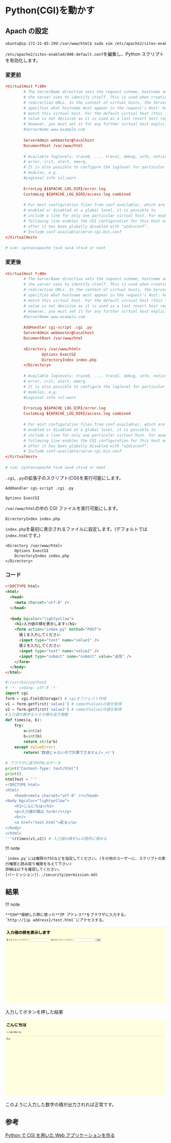 # Python(CGI)を動かす

## Apach の設定

```sh
ubuntu@ip-172-31-85-199:/var/www/html$ sudo vim /etc/apache2/sites-enabled/000-default.conf
```

`/etc/apache2/sites-enabled/000-default.conf`を編集し、Python スクリプトを有効化します。

### 変更前

```conf
<VirtualHost *:80>
        # The ServerName directive sets the request scheme, hostname and port that
        # the server uses to identify itself. This is used when creating
        # redirection URLs. In the context of virtual hosts, the ServerName
        # specifies what hostname must appear in the request's Host: header to
        # match this virtual host. For the default virtual host (this file) this
        # value is not decisive as it is used as a last resort host regardless.
        # However, you must set it for any further virtual host explicitly.
        #ServerName www.example.com

        ServerAdmin webmaster@localhost
        DocumentRoot /var/www/html

        # Available loglevels: trace8, ..., trace1, debug, info, notice, warn,
        # error, crit, alert, emerg.
        # It is also possible to configure the loglevel for particular
        # modules, e.g.
        #LogLevel info ssl:warn

        ErrorLog ${APACHE_LOG_DIR}/error.log
        CustomLog ${APACHE_LOG_DIR}/access.log combined

        # For most configuration files from conf-available/, which are
        # enabled or disabled at a global level, it is possible to
        # include a line for only one particular virtual host. For example the
        # following line enables the CGI configuration for this host only
        # after it has been globally disabled with "a2disconf".
        # Include conf-available/serve-cgi-bin.conf
</VirtualHost>

# vim: syntax=apache ts=4 sw=4 sts=4 sr noet
```

### 変更後

```conf hl_lines="11 15 16 17 18"
<VirtualHost *:80>
        # The ServerName directive sets the request scheme, hostname and port that
        # the server uses to identify itself. This is used when creating
        # redirection URLs. In the context of virtual hosts, the ServerName
        # specifies what hostname must appear in the request's Host: header to
        # match this virtual host. For the default virtual host (this file) this
        # value is not decisive as it is used as a last resort host regardless.
        # However, you must set it for any further virtual host explicitly.
        #ServerName www.example.com

        AddHandler cgi-script .cgi .py
        ServerAdmin webmaster@localhost
        DocumentRoot /var/www/html

        <Directory /var/www/html>
                Options ExecCGI
                DirectoryIndex index.php
        </Directory>

        # Available loglevels: trace8, ..., trace1, debug, info, notice, warn,
        # error, crit, alert, emerg.
        # It is also possible to configure the loglevel for particular
        # modules, e.g.
        #LogLevel info ssl:warn

        ErrorLog ${APACHE_LOG_DIR}/error.log
        CustomLog ${APACHE_LOG_DIR}/access.log combined

        # For most configuration files from conf-available/, which are
        # enabled or disabled at a global level, it is possible to
        # include a line for only one particular virtual host. For example the
        # following line enables the CGI configuration for this host only
        # after it has been globally disabled with "a2disconf".
        # Include conf-available/serve-cgi-bin.conf
</VirtualHost>

# vim: syntax=apache ts=4 sw=4 sts=4 sr noet
```

`.cgi`, `.py`の拡張子のスクリプト(CGI)を実行可能にします。

```
AddHandler cgi-script .cgi .py
```

`Options ExecCGI`

`/var/www/html`の中の CGI ファイルを実行可能にします。

`DirectoryIndex index.php`

`index.php`を最初に表示されるファイルに設定します。(デフォルトでは`index.html`です。)

```
<Directory /var/www/html>
    Options ExecCGI
    DirectoryIndex index.php
</Directory>
```

### コード

```html title="/var/www/html/test.html"
<!DOCTYPE html>
<html>
  <head>
    <meta charset="utf-8" />
  </head>

  <body bgcolor="lightyellow">
    <h1>入力値の積を表示します</h1>
    <form action="index.py" method="POST">
      値１を入力してください
      <input type="text" name="value1" />
      値２を入力してください
      <input type="text" name="value2" />
      <input type="submit" name="submit" value="送信" />
    </form>
  </body>
</html>
```

```py title="/var/www/html/index.py"
#!/usr/bin/python3
# -*- coding: utf-8 -*-
import cgi
form = cgi.FieldStorage() # cgiオブジェクト作成
v1 = form.getfirst('value1') # nameがvalue1の値を取得
v2 = form.getfirst('value2') # nameがvalue2の値を取得
#入力値が数字ならその積を返す関数
def times(a, b):
    try:
        a=int(a)
        b=int(b)
        return str(a*b)
    except ValueError:
        return('数値じゃないので計算できません(>_<)')

# ブラウザに戻すHTMLのデータ
print("Content-Type: text/html")
print()
htmlText = '''
<!DOCTYPE html>
<html>
    <head><meta charset="utf-8" /></head>
<body bgcolor="lightyellow">
    <h1>こんにちは</h1>
    <p>入力値の積は %s<br/></p>
    <hr/>
    <a href="test.html">戻る</a>
</body>
</html>
'''%(times(v1,v2)) # 入力値の積を%sの箇所に埋める
```

!!! note

    `index.py`には権限の755などを指定してください。(その他のユーザーに、スクリプトの実行権限と読み取り権限を与えて下さい)
    詳細は以下を確認してください。
    [パーミッション](../security/permission.md)

## 結果

!!! note

    **SSH**接続した際に使った**IP アドレス**をブラウザに入力する。
    `http://{ip address}/test.html`にアクセスする。

![](../../assets/images/test_html.png)

入力してボタンを押した結果

![](../../assets/images/index_pl_py.png)

このように入力した数字の積が出力されれば正常です。

## 参考

[Python で CGI を用いた Web アプリケーションを作る](https://qiita.com/TSKY/items/b041de0572e6586c889c)
